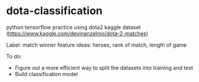 # dota-classification
python tensorflow practice using dota2 kaggle dataset (https://www.kaggle.com/devinanzelmo/dota-2-matches)

Label: match winner
feature ideas: heroes, rank of match, length of game

To do:
  - Figure out a more efficient way to split the datasets into training and test
  - Build classification model

